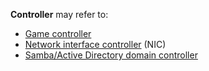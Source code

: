 **Controller** may refer to:

*   [Game controller](/index.php/Game_controller "Game controller")
*   [Network interface controller](/index.php/Network_interface_controller "Network interface controller") (NIC)
*   [Samba/Active Directory domain controller](/index.php/Samba/Active_Directory_domain_controller "Samba/Active Directory domain controller")